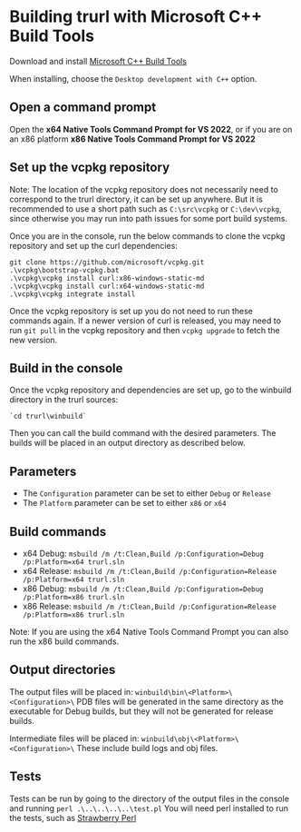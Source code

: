 
# Building trurl with Microsoft C++ Build Tools

Download and install [Microsoft C++ Build Tools](https://visualstudio.microsoft.com/visual-cpp-build-tools/)

When installing, choose the `Desktop development with C++` option.

## Open a command prompt

Open the **x64 Native Tools Command Prompt for VS 2022**, or if you are on an x86 platform **x86 Native Tools Command Prompt for VS 2022**

## Set up the vcpkg repository

Note: The location of the vcpkg repository does not necessarily need to correspond to the trurl directory, it can be set up anywhere. But it is recommended to use a short path such as `C:\src\vcpkg` or `C:\dev\vcpkg`, since otherwise you may run into path issues for some port build systems.

Once you are in the console, run the below commands to clone the vcpkg repository and set up the curl dependencies:

~~~
git clone https://github.com/microsoft/vcpkg.git
.\vcpkg\bootstrap-vcpkg.bat
.\vcpkg\vcpkg install curl:x86-windows-static-md
.\vcpkg\vcpkg install curl:x64-windows-static-md
.\vcpkg\vcpkg integrate install
~~~

Once the vcpkg repository is set up you do not need to run these commands again. If a newer version of curl is released, you may need to run `git pull` in the vcpkg repository and then `vcpkg upgrade` to fetch the new version.

## Build in the console

Once the vcpkg repository and dependencies are set up, go to the winbuild directory in the trurl sources:

    `cd trurl\winbuild`

Then you can call the build command with the desired parameters. The builds will be placed in an output directory as described below.

## Parameters

 - The `Configuration` parameter can be set to either `Debug` or `Release`
 - The `Platform` parameter can be set to either `x86` or `x64`

## Build commands

 - x64 Debug: `msbuild /m /t:Clean,Build /p:Configuration=Debug /p:Platform=x64 trurl.sln`
 - x64 Release: `msbuild /m /t:Clean,Build /p:Configuration=Release /p:Platform=x64 trurl.sln`
 - x86 Debug: `msbuild /m /t:Clean,Build /p:Configuration=Debug /p:Platform=x86 trurl.sln`
 - x86 Release: `msbuild /m /t:Clean,Build /p:Configuration=Release /p:Platform=x86 trurl.sln`

Note: If you are using the x64 Native Tools Command Prompt you can also run the x86 build commands.

## Output directories

The output files will be placed in: `winbuild\bin\<Platform>\<Configuration>\`
PDB files will be generated in the same directory as the executable for Debug builds, but they will not be generated for release builds.

Intermediate files will be placed in: `winbuild\obj\<Platform>\<Configuration>\`
These include build logs and obj files.

## Tests

Tests can be run by going to the directory of the output files in the console and running `perl .\..\..\..\..\test.pl`
You will need perl installed to run the tests, such as [Strawberry Perl](https://strawberryperl.com/)
